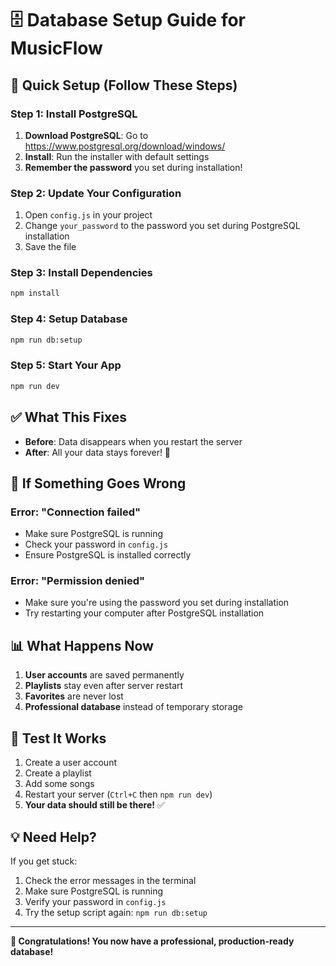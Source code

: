 # 🗄️ Database Setup Guide for MusicFlow

## 🚀 Quick Setup (Follow These Steps)

### Step 1: Install PostgreSQL
1. **Download PostgreSQL**: Go to https://www.postgresql.org/download/windows/
2. **Install**: Run the installer with default settings
3. **Remember the password** you set during installation!

### Step 2: Update Your Configuration
1. Open `config.js` in your project
2. Change `your_password` to the password you set during PostgreSQL installation
3. Save the file

### Step 3: Install Dependencies
```bash
npm install
```

### Step 4: Setup Database
```bash
npm run db:setup
```

### Step 5: Start Your App
```bash
npm run dev
```

## ✅ What This Fixes

- **Before**: Data disappears when you restart the server
- **After**: All your data stays forever! 🎉

## 🔧 If Something Goes Wrong

### Error: "Connection failed"
- Make sure PostgreSQL is running
- Check your password in `config.js`
- Ensure PostgreSQL is installed correctly

### Error: "Permission denied"
- Make sure you're using the password you set during installation
- Try restarting your computer after PostgreSQL installation

## 📊 What Happens Now

1. **User accounts** are saved permanently
2. **Playlists** stay even after server restart
3. **Favorites** are never lost
4. **Professional database** instead of temporary storage

## 🎯 Test It Works

1. Create a user account
2. Create a playlist
3. Add some songs
4. Restart your server (`Ctrl+C` then `npm run dev`)
5. **Your data should still be there!** ✅

## 💡 Need Help?

If you get stuck:
1. Check the error messages in the terminal
2. Make sure PostgreSQL is running
3. Verify your password in `config.js`
4. Try the setup script again: `npm run db:setup`

---

**🎉 Congratulations! You now have a professional, production-ready database!** 